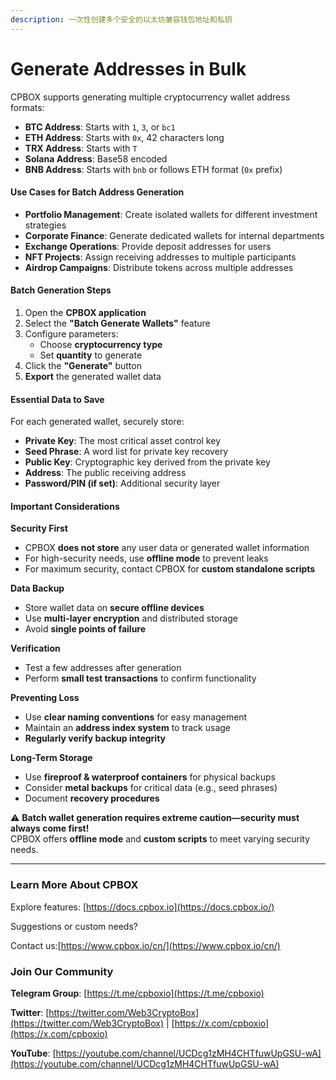```yaml
---
description: 一次性创建多个安全的以太坊兼容钱包地址和私钥
---
```


# Generate Addresses in Bulk

CPBOX supports generating multiple cryptocurrency wallet address formats:

* **BTC Address**: Starts with `1`, `3`, or `bc1`
* **ETH Address**: Starts with `0x`, 42 characters long
* **TRX Address**: Starts with `T`
* **Solana Address**: Base58 encoded
* **BNB Address**: Starts with `bnb` or follows ETH format (`0x` prefix)

#### **Use Cases for Batch Address Generation**

* **Portfolio Management**: Create isolated wallets for different investment strategies
* **Corporate Finance**: Generate dedicated wallets for internal departments
* **Exchange Operations**: Provide deposit addresses for users
* **NFT Projects**: Assign receiving addresses to multiple participants
* **Airdrop Campaigns**: Distribute tokens across multiple addresses

#### **Batch Generation Steps**

1. Open the **CPBOX application**
2. Select the **"Batch Generate Wallets"** feature
3. Configure parameters:
   * Choose **cryptocurrency type**
   * Set **quantity** to generate
4. Click the **"Generate"** button
5. **Export** the generated wallet data

#### **Essential Data to Save**

For each generated wallet, securely store:

* **Private Key**: The most critical asset control key
* **Seed Phrase**: A word list for private key recovery
* **Public Key**: Cryptographic key derived from the private key
* **Address**: The public receiving address
* **Password/PIN (if set)**: Additional security layer

#### **Important Considerations**

**Security First**

* CPBOX **does not store** any user data or generated wallet information
* For high-security needs, use **offline mode** to prevent leaks
* For maximum security, contact CPBOX for **custom standalone scripts**

**Data Backup**

* Store wallet data on **secure offline devices**
* Use **multi-layer encryption** and distributed storage
* Avoid **single points of failure**

**Verification**

* Test a few addresses after generation
* Perform **small test transactions** to confirm functionality

**Preventing Loss**

* Use **clear naming conventions** for easy management
* Maintain an **address index system** to track usage
* **Regularly verify backup integrity**

**Long-Term Storage**

* Use **fireproof & waterproof containers** for physical backups
* Consider **metal backups** for critical data (e.g., seed phrases)
* Document **recovery procedures**

⚠ **Batch wallet generation requires extreme caution—security must always come first!**\
CPBOX offers **offline mode** and **custom scripts** to meet varying security needs.

***

### **Learn More About CPBOX**

Explore features: [https://docs.cpbox.io](https://docs.cpbox.io/)

Suggestions or custom needs?&#x20;

Contact us:[https://www.cpbox.io/cn/](https://www.cpbox.io/cn/)

### **Join Our Community**

**Telegram Group**: [https://t.me/cpboxio](https://t.me/cpboxio)

**Twitter**: [https://twitter.com/Web3CryptoBox](https://twitter.com/Web3CryptoBox) | [https://x.com/cpboxio](https://x.com/cpboxio)

**YouTube**: [https://youtube.com/channel/UCDcg1zMH4CHTfuwUpGSU-wA](https://youtube.com/channel/UCDcg1zMH4CHTfuwUpGSU-wA)
